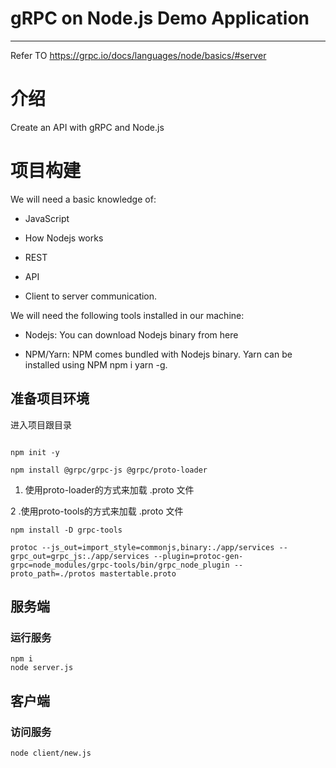 # gRPC on Node.js Demo Application

------

Refer TO https://grpc.io/docs/languages/node/basics/#server


# 介绍
Create an API with gRPC and Node.js

# 项目构建
We will need a basic knowledge of:
- JavaScript
+ How Nodejs works
- REST
+ API
- Client to server communication.

We will need the following tools installed in our machine:
- Nodejs: You can download Nodejs binary from here
+ NPM/Yarn: NPM comes bundled with Nodejs binary. Yarn can be installed using NPM npm i yarn -g.

## 准备项目环境
进入项目跟目录
```shell

npm init -y

npm install @grpc/grpc-js @grpc/proto-loader

```

1. 使用proto-loader的方式来加载 .proto 文件

2 .使用proto-tools的方式来加载 .proto 文件

```shell
npm install -D grpc-tools

protoc --js_out=import_style=commonjs,binary:./app/services --grpc_out=grpc_js:./app/services --plugin=protoc-gen-grpc=node_modules/grpc-tools/bin/grpc_node_plugin --proto_path=./protos mastertable.proto

```

## 服务端
### 运行服务
```shell
npm i
node server.js
```

## 客户端

### 访问服务
```shell
node client/new.js
```





